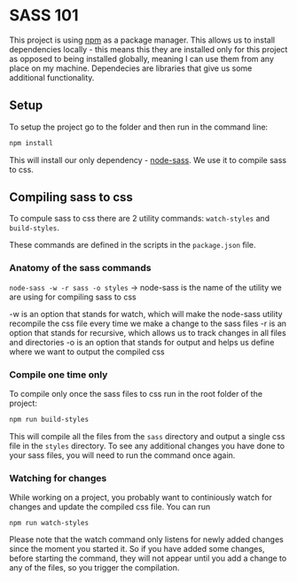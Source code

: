 # SASS 101

This project is using [npm](https://www.npmjs.com/) as a package manager.
This allows us to install dependencies locally - this means this they are installed only for this project as opposed to being installed globally, meaning I can use them from any place on my machine.
Dependecies are libraries that give us some additional functionality.

## Setup

To setup the project go to the folder and then run in the command line:

```bash
npm install
```

This will install our only dependency - [node-sass](https://www.npmjs.com/package/node-sass).
We use it to compile sass to css.

## Compiling sass to css

To compule sass to css there are 2 utility commands:
`watch-styles` and `build-styles`.

These commands are defined in the scripts in the `package.json` file.

### Anatomy of the sass commands

`node-sass -w -r sass -o styles` ->
node-sass is the name of the utility we are using for compiling sass to css

-w is an option that stands for watch, which will make the node-sass utility recompile the css file every time we make a change to the sass files
-r is an option that stands for recursive, which allows us to track changes in all files and directories
-o is an option that stands for output and helps us define where we want to output the compiled css

### Compile one time only

To compile only once the sass files to css run in the root folder of the project:

```bash
npm run build-styles
```

This will compile all the files from the `sass` directory and output a single css file in the `styles` directory. To see any additional changes you have done to your sass files, you will need to run the command once again.

### Watching for changes

While working on a project, you probably want to continiously watch for changes and update the compiled css file. You can run

```
npm run watch-styles
```

Please note that the watch command only listens for newly added changes since the moment you started it.
So if you have added some changes, before starting the command, they will not appear until you add a change to any of the files, so you trigger the compilation.
